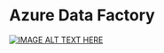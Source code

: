 # Azure Data Factory


[![IMAGE ALT TEXT HERE](https://img.youtube.com/vi/youtu.be/XnePgjGT8yw/0.jpg)](https://www.youtube.com/watch?v=XnePgjGT8yw)

